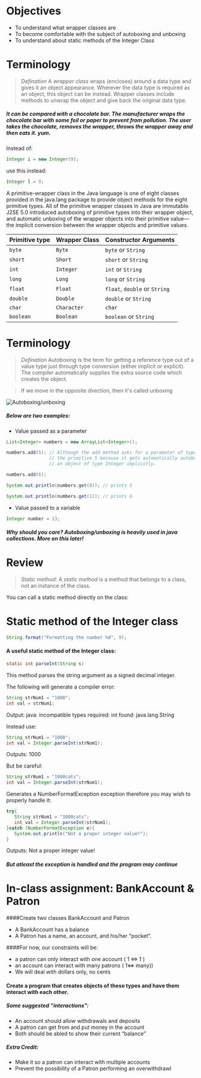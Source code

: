 # Objectives
- To understand what wrapper classes are
- To become comfortable with the subject of autoboxing and unboxing
- To understand about static methods of the Integer Class

# Terminology

> *Defination* A *wrapper class* wraps (encloses) around a data type and gives it an object appearance. Wherever the data type is required as an object, this object can be instead. Wrapper classes include methods to unwrap the object and give back the original data type. 

##### It can be compared with a chocolate bar. The manufacturer wraps the chocolate bar with some foil or paper to prevent from pollution. The user takes the chocolate, removes the wrapper, throws the wrapper away and then eats it. yum.

Instead of:

```java
Integer i = new Integer(9);
```

use this instead:

```java
Integer l = 9;
```

A primitive-wrapper class in the Java language is one of eight classes provided in the java.lang package to provide object methods for the eight primitive types. All of the primitive wrapper classes in Java are immutable. J2SE 5.0 introduced autoboxing of primitive types into their wrapper object, and automatic unboxing of the wrapper objects into their primitive value—the implicit conversion between the wrapper objects and primitive values.


| Primitive type  | Wrapper Class | Constructor Arguments |
|---|---|---|
| `byte` | `Byte` | `byte` or `String` |
| `short` | `Short` | `short` or `String`	 |
| `int` | `Integer` | `int` or `String` |
| `long` | `Long` | `long` or `String` |
| `float` | `Float` | `float`, `double` or `String` |
| `double` | `Double` | `double` or `String` |
| `char` | `Character` | `char` |
| `boolean` | `Boolean` | `boolean` or `String` |


# Terminology

> *Defination* Autoboxing is the term for getting a reference type out of a value type just through type conversion (either implicit or explicit). The compiler automatically supplies the extra source code which creates the object.

> If we move in the opposite direction, then it's called unboxing

![Autoboxing/unboxing](https://github.com/accesscode-2-1/unit-0/blob/master/images/AutoBoxing_UnBoxing.png)

##### Below are two examples:

- Value passed as a parameter

```java
List<Integer> numbers = new ArrayList<Integer>();

numbers.add(5); // Although the add method asks for a parameter of type Integer, we can use 
                // the primitive 5 because it gets automatically autoboxed into 
                // an object of type Integer implicitly.

numbers.add(6);

System.out.println(numbers.get(0)); // prints 5

System.out.println(numbers.get(1)); // prints 6
```

- Value passed to a variable

```java
Integer number = 13;
```


##### Why should you care? Autoboxing/unboxing is heavily used in java collections. More on this later!

# Review

> *Static method:* A *static method* is a method that belongs to a class, not an instance of the class.

You can call a static method directly on the class:
    

# Static method of the Integer class

```java
String.format("Formatting the number %d", 9);
```

#### A useful static method  of the Integer class:

```java
static int parseInt(String s) 
```

This method parses the string argument as a signed decimal integer.

The following will generate a compiler error:

```java
String strNum1 = "1000"; 
int val = strNum1;
```

Output:
java: incompatible types
required: int
found: java.lang.String


Instead use:

```java
String strNum1 = "1000";     
int val = Integer.parseInt(strNum1);
```

Outputs: 1000

But be careful:

```java
String strNum1 = "1000cats";
int val = Integer.parseInt(strNum1);
```

Generates a NumberFormatException exception therefore you may wish to properly handle it:

```java
try{
   String strNum1 = "1000cats";
   int val = Integer.parseInt(strNum1);
}catch (NumberFormatException e){
   System.out.println("Not a proper integer value!");
}
```

Outputs: Not a proper integer value!

##### But atleast the exception is handled and the program may continue

# In-class assignment: BankAccount & Patron

####Create two classes BankAccount and Patron
- A BankAccount has a balance
- A Patron has a name, an account, and his/her “pocket”.

####For now, our constraints will be:
- a patron can only interact with one account ( 1 <=> 1 )
- an account can interact with many patrons ( 1<=> many))
- We will deal with dollars only, no cents

#### Create a program that creates objects of these types and have them interact with each other.

##### Some suggested “interactions”:
- An account should allow withdrawals and deposits
- A patron can get from and put money in the account
- Both should be abled to show their current “balance”

##### Extra Credit:
- Make it so a patron can interact with multiple accounts
- Prevent the possibility of a Patron performing an overwithdrawl

